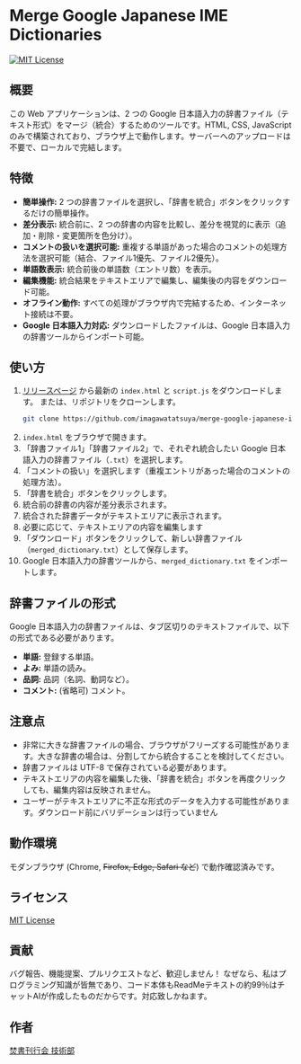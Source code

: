 # Merge Google Japanese IME Dictionaries

[![MIT License](https://img.shields.io/badge/license-MIT-blue.svg)](https://opensource.org/licenses/MIT)

## 概要

この Web アプリケーションは、2 つの Google 日本語入力の辞書ファイル（テキスト形式）をマージ（統合）するためのツールです。HTML, CSS, JavaScript のみで構築されており、ブラウザ上で動作します。サーバーへのアップロードは不要で、ローカルで完結します。

## 特徴

*   **簡単操作:** 2 つの辞書ファイルを選択し、「辞書を統合」ボタンをクリックするだけの簡単操作。
*   **差分表示:** 統合前に、2 つの辞書の内容を比較し、差分を視覚的に表示（追加・削除・変更箇所を色分け）。
*   **コメントの扱いを選択可能:** 重複する単語があった場合のコメントの処理方法を選択可能（結合、ファイル1優先、ファイル2優先）。
*   **単語数表示:** 統合前後の単語数（エントリ数）を表示。
*   **編集機能:** 統合結果をテキストエリアで編集し、編集後の内容をダウンロード可能。
*   **オフライン動作:** すべての処理がブラウザ内で完結するため、インターネット接続は不要。
*   **Google 日本語入力対応:** ダウンロードしたファイルは、Google 日本語入力の辞書ツールからインポート可能。

## 使い方

1.  [リリースページ](https://github.com/imagawatatsuya/merge-google-japanese-ime-dic/releases) から最新の `index.html` と `script.js` をダウンロードします。 または、リポジトリをクローンします。
    ```bash
    git clone https://github.com/imagawatatsuya/merge-google-japanese-ime-dic.git
    ```
2.  `index.html` をブラウザで開きます。
3.  「辞書ファイル1」「辞書ファイル2」で、それぞれ統合したい Google 日本語入力の辞書ファイル（`.txt`）を選択します。
4.  「コメントの扱い」を選択します（重複エントリがあった場合のコメントの処理方法）。
5.  「辞書を統合」ボタンをクリックします。
6.  統合前の辞書の内容が差分表示されます。
7.  統合された辞書データがテキストエリアに表示されます。
8. 必要に応じて、テキストエリアの内容を編集します
9.  「ダウンロード」ボタンをクリックして、新しい辞書ファイル（`merged_dictionary.txt`）として保存します。
10. Google 日本語入力の辞書ツールから、`merged_dictionary.txt` をインポートします。

## 辞書ファイルの形式

Google 日本語入力の辞書ファイルは、タブ区切りのテキストファイルで、以下の形式である必要があります。

*   **単語:** 登録する単語。
*   **よみ:** 単語の読み。
*   **品詞:** 品詞（名詞、動詞など）。
*   **コメント:** (省略可) コメント。

## 注意点

*   非常に大きな辞書ファイルの場合、ブラウザがフリーズする可能性があります。大きな辞書の場合は、分割してから統合することを検討してください。
*   辞書ファイルは UTF-8 で保存されている必要があります。
*  テキストエリアの内容を編集した後、「辞書を統合」ボタンを再度クリックしても、編集内容は反映されません。
*   ユーザーがテキストエリアに不正な形式のデータを入力する可能性があります。ダウンロード前にバリデーションは行っていません

## 動作環境

モダンブラウザ (Chrome, ~~Firefox, Edge, Safari など~~) で動作確認済みです。

## ライセンス

[MIT License](https://opensource.org/licenses/MIT)

## 貢献

バグ報告、機能提案、プルリクエストなど、歓迎しません！ なぜなら、私はプログラミング知識が皆無であり、コード本体もReadMeテキストの約99％はチャットAIが作成したものだからです。対応致しかねます。

## 作者
[焚書刊行会 技術部](https://x.com/konatarochan)
